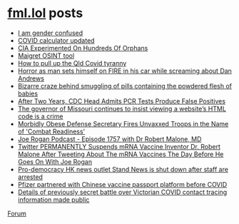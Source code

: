 # [fml.lol](https://fml.lol) posts
<!-- BLOG-POST-LIST:START -->
- [I am gender confused](https://fml.lol/i-am-gender-confused/)
- [COVID calculator updated](https://fml.lol/covid-calculator-updated/)
- [CIA Experimented On Hundreds Of Orphans](https://fml.lol/cia-experimented-on-hundreds-of-orphans/)
- [Maigret OSINT tool](https://fml.lol/maigret-osint/)
- [How to pull up the Qld Covid tyranny](https://fml.lol/how-to-pull-up-the-qld-covid-tyranny/)
- [Horror as man sets himself on FIRE in his car while screaming about Dan Andrews](https://fml.lol/horror-as-man-sets-himself-on-fire-in-his-car-while-screaming-about-dan-andrews/)
- [Bizarre craze behind smuggling of pills containing the powdered flesh of babies](https://fml.lol/bizarre-craze-behind-smuggling-of-pills-containing-the-powdered-flesh-of-babies/)
- [After Two Years, CDC Head Admits PCR Tests Produce False Positives](https://fml.lol/after-two-years-cdc-head-admits-pcr-tests-produce-false-positives/)
- [The governor of Missouri continues to insist viewing a website’s HTML code is a crime](https://fml.lol/the-governor-of-missouri-continues-to-insist-viewing-a-websites-html-code-is-a-crime/)
- [Morbidly Obese Defense Secretary Fires Unvaxxed Troops in the Name of &#39;Combat Readiness&#39;](https://fml.lol/morbidly-obese-defence/)
- [Joe Rogan Podcast - Episode 1757 with Dr Robert Malone, MD](https://fml.lol/joe-rogan-podcast-episode/)
- [Twitter PERMANENTLY Suspends mRNA Vaccine Inventor Dr. Robert Malone After Tweeting About The mRNA Vaccines The Day Before He Goes On With Joe Rogan](https://fml.lol/twitter-permanently-suspends-mrna-vaccine-inventor-dr-robert-malone-after-tweeting-about-the-mrna-vaccines-the-day-before-he-goes-on-with-joe-rogan/)
- [Pro-democracy HK news outlet Stand News is shut down after staff are arrested](https://fml.lol/pro-democracy-hk-news-outlet-stand-news-is-shut-down-after-staff-are-arrested/)
- [Pfizer partnered with Chinese vaccine passport platform before COVID](https://fml.lol/pfizer-partnered-with-chinese-vaccine-passport-platform-before-covid/)
- [Details of previously secret battle over Victorian COVID contact tracing information made public](https://fml.lol/details-of-previously-secret-battle-over-victorian-covid-contact-tracing-information-made-public/)
<!-- BLOG-POST-LIST:END -->

[Forum](https://forum.fml.lol)
